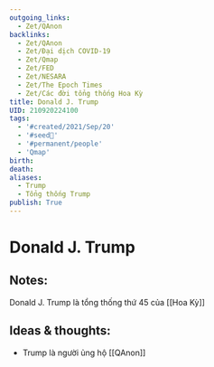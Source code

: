 ```yaml
---
outgoing_links:
  - Zet/QAnon
backlinks:
  - Zet/QAnon
  - Zet/Đại dịch COVID-19
  - Zet/Qmap
  - Zet/FED
  - Zet/NESARA
  - Zet/The Epoch Times
  - Zet/Các đời tổng thống Hoa Kỳ
title: Donald J. Trump
UID: 210920224100
tags:
  - '#created/2021/Sep/20'
  - '#seed🥜'
  - '#permanent/people'
  - 'Qmap'
birth: 
death: 
aliases:
  - Trump
  - Tổng thống Trump
publish: True
---
```

# Donald J. Trump

## Notes:
Donald J. Trump là tổng thống thứ 45 của [[Hoa Kỳ]]

## Ideas & thoughts:
- Trump là người ủng hộ [[QAnon]]
